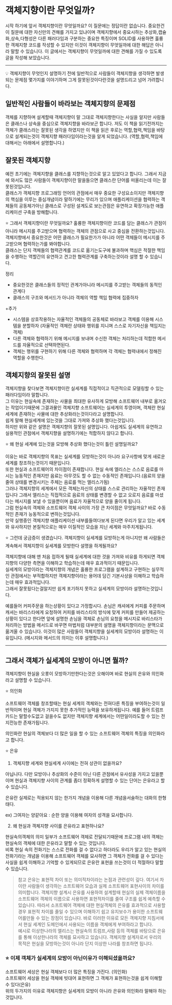 # 객체지향이란 무엇일까?  
시작 하기에 앞서 객체지향이란 무엇일까요? 이 질문에는 정답이란 없습니다. 중요한건 이 질문에 대한 자신만의 견해를 가지고 있냐이며 객체지향에서 중요시하는 추상화,캡슐화,상속,다형성은 다른 패러다임과 구분하는 중요한 특징이며 SOLID를 사용하면 훌륭한 객체지향 코드를 작성할 수 있지만 이것이 객체지향이 무엇일까에 대한 해답은 아니라 말할 수 있습니다. 이 글에서는 객체지향이 무엇일까에 대한 견해를 가질 수 있도록 글을 작성해 보았습니다.

***

💡 객체지향이 무엇인지 설명하기 전에 일반적으로 사람들이 객체지향을 생각하면 발생되는 문제점 몇가지를 이야기하며 그게 잘못된것이다란것을 설명드리고 넘어 가려합니다.

## 일반적인 사람들이 바라보는 객체지향의 문제점 
객체를 지향하며 설계할때 객체지향이 말 그대로 객체지향한다는 사실을 알지만 사람들은 클래스나 상속을 중심으로 객체지향을 바라보곤 합니다. 저도 이 책을 읽기전까지는 객체가 클래스라는 잘못된 생각을 하였지만 이 책을 읽은 후로는 역할,협력,책임을 바탕으로 설계되는것이 객체지향 패러다임이라는것을 알게 되었습니다. (역할,협력,책임에 대해서는 아래에서 설명합니다.)

## 잘못된 객체지향
예전 초기에는 객체지향을 클래스를 지향하는것으로 알고 있었다고 합니다. 그래서 지금에 와서도 많은 사람들이 객체지향이란 말을들으면 클래스란 단어를 떠올리는데 이는 잘못된것입니다.  
클래스가 객체지향 프로그래밍 언어의 관점에서 매우 중요한 구성요소이지만 객체지향의 핵심을 이루는 중심개념이라 말하기에는 무리가 있으며 애플리케이션을 협력하는 객체들의 공동체가아닌 클래스로 구성된 설계도로 보는관점은 유연하고 확장가능한 애플리케이션 구축을 방해합니다.

⭐ 그래서 객체지향이란 무엇일까요?
훌륭한 객체지향이란 코드를 담는 클래스가 관점이 아니라 메시지를 주고받으며 협력하는 객체의 관점으로 사고 중심을 전환하는것입니다.   
객체지향에서 중요한것은 어떤 클래스가 필요한가가 아니라 어떤 객체들이 메시지를 주고받으며 협력하는가를 봐야합니다.  
클래스는 단지 객체들의 협력관계를 코드로 옮기는도구에 불과하며 핵심은 적절한 책임을 수행하는 역할간의 유연하고 견고한 협력관계를 구축하는것이라 설명 할 수 있습니다. 

정리
- 중요한것은 클래스들의 정적인 관계가아니라 메시지를 주고받는 객체들의 동적인 관계다  
- 클래스의 구조와 메서드가 아니라 객체의 역할 책임 협력에 집중하자
  
+추가
- 시스템을 상호작용하는 자율적인 객체들의 공동체로 바라보고 객체를 이용해 시스템을 분할하자 (자율적인 객체란 상태와 행위를 지니며 스스로 자기자신을 책임지는 객체)
- 다른 객체와 협력하기 위해 메시지를 보내며 수신한 객체는 처리하는데 적합한 메서드를 자율적으로 선택하면된다.
- 객체는 행위를 구현하기 위해 다른 객체와 협력하며 각 객체는 협력내에서 정해진 역할을 수행한다.


## 객체지향의 잘못된 설명
객체지향을 찾다보면 객체지향이란 실세계를 직접적이고 직관적으로 모델링할 수 있는 패러다임이라 말합니다.  
그 이유는 현실속에 존재하는 사물을 최대한 유사하게 모방해 소프트웨어 내부로 옮겨오는 작업이기때문에 그결과물인 객체지향 소프트웨어는 실세계의 투영이며, 객체란 현실세계에 존재하는 사물에 대한 추상화라는것이다라고 설명합니다.  
쉽게 말해 현실세계에 있는것을 그대로 가져와 추상화 했다는것입니다.  
하지만 위와 같은 설명은 객체지향의 잘못된 설명입니다. 아쉽게도 실세계의 유연하고 실용적인 관점에서 객체지향을 설명하기에는 적합하지 않다고 합니다. 

⭐ 왜 현실 세계에 있는것을 모방해 추상화 했다는것이 틀린 설명일까요?

이유는 바로 객체지향의 목표는 실세계를 모방하는것이 아니라 요구사항에 맞게 새로운 세계를 창조하는것이기 때문입니다.  
또한 현실과 소프트웨어의 차이점이 존재합니다. 현실 속에 엘리스는 스스로 음료를 마시는 능동적인 존재지만 음료는 아무것도 할 수 없는 수동적인 존재입니다.(음료의 양을 줄여 상태를 변경시키는 주체는 음료를 먹는 엘리스가됨)  
그러나 객체지향의 세계에서 모든 객체는자신의 상태를 스스로 관리하는 자율적인 존재입니다 그래서 엘리스는 직접적으로 음료의 상태를 변경할 수 없고 오로지 음료를 마셨다는 메시지를 보낼 수 있을뿐이며 음료가 자율적으로 양을 줄이게 됩니다.  
그럼 현실속의 객체와 소프트웨어 객체 사이의 가장 큰 차이점은 무엇일까요? 바로 수동적인 존재가 능동적으로 변하는것입니다.  
만약 실행중인 객체지향 애플리케이션 내부를들여다보게 된다면 우리가 알고 있는 세계와 유사하지만 본질적으로는 매우 이질적인 모습을 지닌 세계와 마주치게됩니다. 


⭐ 그런데 궁금증이 생겼습니다. 객체지향이 실세계를 모방하는게 아니지만 왜 사람들은 계속해서 객체지향이 실세계를 모방한다 설명을 하게될까요?

객체지향에 대해 맨 처음 접하게 될때 실세계에 대한 것을 가져와 비유를 하게되면 객체지향의 다양한 측면을 이해하고 학습하는데 매우 효과적이기 때문입니다.  
실세계의 모방이라는 객체지향의 개념은 훌륭한 프로그램을 설계하고 구현하는 실무적인 관점에서는 부적합하지만 객체지향이라는 용어데 담긴 기본사상을 이해하고 학습하는데 매우 효과적입니다.  
그래서 잘못됬다는걸알지만 쉽게 포기하지 못하고 실세계의 모방이라 설명하는것입니다.

예를들어 커피주문을 하는상황이 있다고 가정합시다. 손님은 캐셔에게 커피를 주문하며 캐셔는 바리스타에게 요청하여 커피를 바리스타의 방식에 맞게 커피를 만들어 제공하는 상황이 있다고 한다면
앞에 설명한 손님을 객체로 손님의 요청을 메시지로 바리스타가 처리하는 방법을 메서드로 바꾸면 마법처럼 대부분의 설명을 객체지향이라는 문맥으로 옮겨올 수 있습니다. 이것이 많은 사람들이 객체지향을 실세계의 모방이라 설명하는 이유입니다. (메시지와 메서드의 의미는 이후 설명합니다.)




--- 

## 그래서 객체가 실세계의 모방이 아니면 뭘까?
객체지향이 현실을 오롯이 모방하기만한다는것은 오해이며 바로 현실의 은유와 의인화라고 설명할 수 있습니다.

⭐ 의인화

소프트웨어 객체를 창조할때는 현실 세계의 객체와는 전혀다른 특징을 부여하는것이 일반적이며 현실 객체가 가지지 못한 추가적인 능력을 보유하게됩니다. 예를 들어 트럼프카드는 말할수도없고 걸을수도 없지만 객체지향 세계에서는 어떤일이라도할 수 있는 전지전능한 존재가됩니다.

의인화란 현실의 객체보다 더 많은 일을 할 수 있는 소프트웨어 객체의 특징을 의인화라고 합니다.



⭐ 은유

1. 객체지향 세계와 현실세계 사이에는 전혀 상관이 없을까요?

아닙니다. 다만 모방이나 추상화의 수준이 아닌 다른 관점에서 유사성을 가지고 있을뿐이며 현실과 객체지향 사이의 관계를 좀더 정확하게 설명할 수 있는 단어는 은유라고 할 수 있습니다.

은유란 실제로는 적용되지 않는 한가지 개념을 이용해 다른 개념을서술하는 대화의 한형태다.

 ex) 그여자는 양같아요 : 순한 양을 이용해 여자의 성격을 묘사합니다.



2. 왜 현실과 객체지향 사이를 은유라고 표현하나요?

현실속의객체의 의미 일부가 소프트웨어 객체로 전달되기때문에 프로그램 내의 객체는 현실속의 객체에 대한 은유라고 말할 수 있는 것입니다.  
비록 현실 속의 전화기는 스스로 전화를 걸 수 없다고 하더라도 우리가 알고 있는 현실의 전화기라는 개념을 이용해 소프트웨어 객체를 묘사하면 그 객체가 전화를 걸 수 있다는 사실을 쉽게 이해하고 기억할 수 있게되므로 은유란 표현을 쓰는것이 더 적절하다 말할 수 있습니다.



> 참고 은유는 표현적 차이 또는 의미적차이라는 논점과 관련성이 깊다.
여기서 차이란 사람들이 생각하는 소프트웨어 모습과 실제 소프트웨어 표현사이의 차이를 의미합니다.
객체지향 설계시 은유를 사용하여 설계할때 현실의 실제 객체이름을 소프트웨어 객체의 이름으로 사용하면 표현적차이를 줄여 구조를 쉽게 예측할 수있습니다. 따라서 소프트웨어 객체에 대한 현실객체의 은유를 효과적으로 사용할경우 표현적 차이를 줄일 수 있으며 이해하기 쉽고 유지보수가 용이한 소프트웨어를만들 수 있는 장점이 있습니다.
바로 이러한 이유로 모든 객체지향 지침서에서 현실 세계인 도메인에서 사용되는 이름을 객체에게 부여하라고 합니다.  
예시로 이상한나라의 엘리스는 현실속의 트럼프,사람 등의 객체를 바탕으로 은유를 통해 이상한나라의 객체를 묘사하고 있습니다.
객체지향 설계자로서 우리의 목적은 현실을 모방하는것이 아니라 단지 이상한 나라를 창조하면 됩니다.


### ⭐ 이제 객체가 실세계의 모방이 아닌이유가 이해되셨을까요?  
소프트웨어 세상은 현실 객체보다 더 많은 특징을 가진다. (의인화)  
소프트웨어 세상을 현실 객체에 빗대어 표현하면 그 객체가 표현하는것을 쉽게 이해할 수 있다(은유)  
위의 두가지의 이유로 객체지향은 실세계의 모방이 아니라 은유와 의인화라 말해야 하는것입니다.
